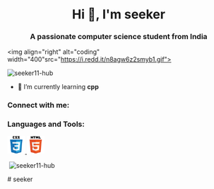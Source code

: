 <h1 align="center">Hi 👋, I'm seeker</h1>
<h3 align="center">A passionate computer science student from India</h3>

<img align="right" alt="coding" width="400"src="https://i.redd.it/n8agw6z2smyb1.gif">
<p align="left"> <img src="https://komarev.com/ghpvc/?username=seeker11-hub&label=Profile%20views&color=0e75b6&style=flat" alt="seeker11-hub" /> </p>

- 🌱 I’m currently learning **cpp**

<h3 align="left">Connect with me:</h3>
<p align="left">
</p>

<h3 align="left">Languages and Tools:</h3>
<p align="left"> <a href="https://www.w3schools.com/css/" target="_blank" rel="noreferrer"> <img src="https://raw.githubusercontent.com/devicons/devicon/master/icons/css3/css3-original-wordmark.svg" alt="css3" width="40" height="40"/> </a> <a href="https://www.w3.org/html/" target="_blank" rel="noreferrer"> <img src="https://raw.githubusercontent.com/devicons/devicon/master/icons/html5/html5-original-wordmark.svg" alt="html5" width="40" height="40"/> </a> </p>

<p>&nbsp;<img align="center" src="https://github-readme-stats.vercel.app/api?username=seeker11-hub&show_icons=true&locale=en" alt="seeker11-hub" /></p>
# seeker
